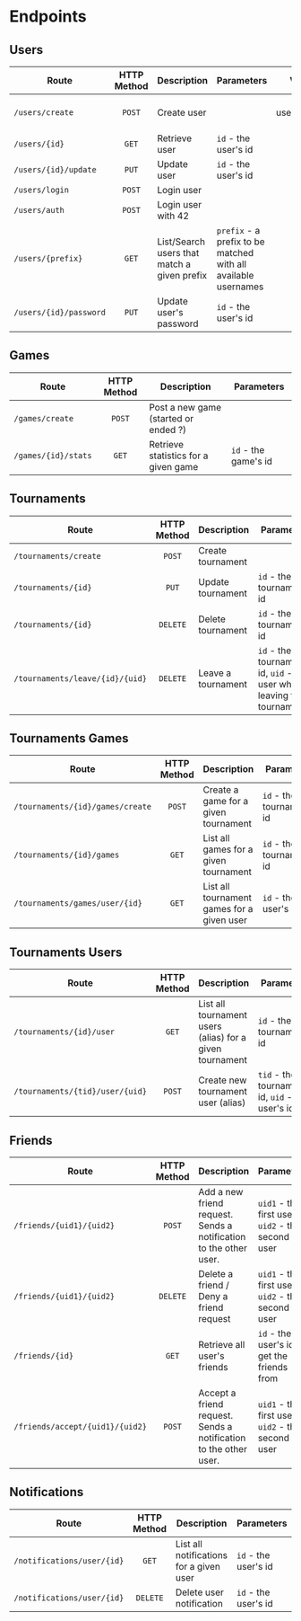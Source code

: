 # Endpoints

## Users

| Route | HTTP Method | Description | Parameters | View | URL - Name |
| --- | :--: | --- | --- | --- | --- |
| `/users/create` | `POST` | Create user | | user_create | 'users/create' -  user-create
| `/users/{id}` | `GET` | Retrieve user | `id` - the user's id |
| `/users/{id}/update`| `PUT` | Update user | `id` - the user's id |
| `/users/login`| `POST` | Login user | |
| `/users/auth` | `POST` | Login user with 42 | |
| `/users/{prefix}` | `GET` | List/Search users that match a given prefix | `prefix` - a prefix to be matched with all available usernames | 
| `/users/{id}/password` | `PUT` | Update user's password | `id` - the user's id|

## Games

| Route | HTTP Method | Description | Parameters |
| --- | :--: | --- | --- |
| `/games/create` | `POST` | Post a new game (started or ended ?)| |
| `/games/{id}/stats` | `GET` | Retrieve statistics for a given game  | `id` - the game's id |

## Tournaments

| Route | HTTP Method | Description | Parameters |
| --- | :--: | --- | --- |
| `/tournaments/create`| `POST` | Create tournament | |
| `/tournaments/{id}` | `PUT` | Update tournament | `id` - the tournament's id |
| `/tournaments/{id}` | `DELETE` | Delete tournament | `id` - the tournament's id |
| `/tournaments/leave/{id}/{uid}` | `DELETE` | Leave a tournament | `id` - the tournament's id, `uid` - the user who's leaving the tournament |

## Tournaments Games

| Route | HTTP Method | Description | Parameters |
| --- | :--: | --- | --- |
| `/tournaments/{id}/games/create` | `POST` | Create a game for a given tournament | `id` - the tournament's id |
| `/tournaments/{id}/games`| `GET` | List all games for a given tournament | `id` - the tournament's id  |
| `/tournaments/games/user/{id}` | `GET` | List all tournament games for a given user | `id` - the user's id |

## Tournaments Users

| Route | HTTP Method | Description | Parameters |
| --- | :--: | --- | --- |
| `/tournaments/{id}/user` | `GET` | List all tournament users (alias) for a given tournament | `id` - the tournament's id |
| `/tournaments/{tid}/user/{uid}`| `POST` | Create new tournament user (alias) | `tid` - the tournament's id, `uid` - the user's id |


## Friends

| Route | HTTP Method | Description | Parameters | View | URL - Name |
| --- | :--: | --- | --- |--- | --- |
| `/friends/{uid1}/{uid2}` | `POST` | Add a new friend request. Sends a notification to the other user. | `uid1` - the first user, `uid2` - the second user |
| `/friends/{uid1}/{uid2}` | `DELETE` | Delete a friend / Deny a friend request | `uid1` - the first user, `uid2` - the second user |
| `/friends/{id}` | `GET` | Retrieve all user's friends | `id` - the  user's id to get the friends from | get_user_friends | 'friends/<int:user_id>' - friends-detail |
| `/friends/accept/{uid1}/{uid2}` | `POST` | Accept a friend request. Sends a notification to the other user. | `uid1` - the first user, `uid2` - the second user |


## Notifications

| Route | HTTP Method | Description | Parameters |
| --- | :--: | --- | --- |
| `/notifications/user/{id}` | `GET` | List all notifications for a given user | `id` - the user's id |
| `/notifications/user/{id}`| `DELETE` | Delete user notification | `id` - the user's id |